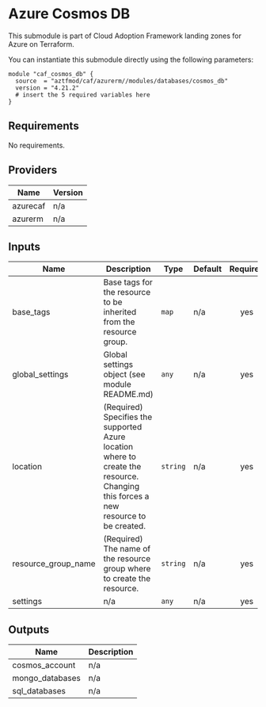 # Azure Cosmos DB

This submodule is part of Cloud Adoption Framework landing zones for Azure on Terraform.

You can instantiate this submodule directly using the following parameters:

```
module "caf_cosmos_db" {
  source  = "aztfmod/caf/azurerm//modules/databases/cosmos_db"
  version = "4.21.2"
  # insert the 5 required variables here
}
```

<!-- BEGINNING OF PRE-COMMIT-TERRAFORM DOCS HOOK -->
## Requirements

No requirements.

## Providers

| Name | Version |
|------|---------|
| azurecaf | n/a |
| azurerm | n/a |

## Inputs

| Name | Description | Type | Default | Required |
|------|-------------|------|---------|:--------:|
| base\_tags | Base tags for the resource to be inherited from the resource group. | `map` | n/a | yes |
| global\_settings | Global settings object (see module README.md) | `any` | n/a | yes |
| location | (Required) Specifies the supported Azure location where to create the resource. Changing this forces a new resource to be created. | `string` | n/a | yes |
| resource\_group\_name | (Required) The name of the resource group where to create the resource. | `string` | n/a | yes |
| settings | n/a | `any` | n/a | yes |

## Outputs

| Name | Description |
|------|-------------|
| cosmos\_account | n/a |
| mongo\_databases | n/a |
| sql\_databases | n/a |

<!-- END OF PRE-COMMIT-TERRAFORM DOCS HOOK -->